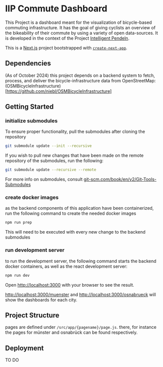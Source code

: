 # IIP Commute Dashboard
This Project is a dashboard meant for the visualization of bicycle-based commuting infrastructure. It has the goal of giving cyclists an overview of the bikeability of their commute by using a variety of open data-sources. It is developed in the context of the Project [Intelligent Pendeln](https://www.intelligent-pendeln.de/).

This is a [Next.js](https://nextjs.org/) project bootstrapped with [`create-next-app`](https://github.com/vercel/next.js/tree/canary/packages/create-next-app).

## Dependencies
(As of October 2024) this project depends on a backend system to fetch, process, and deliver the bicycle-infrastructure data from OpenStreetMap: (OSMBicycleInfrastructure)[https://github.com/niebl/OSMBicycleInfrastructure]

## Getting Started

### initialize submodules
To ensure proper functionality, pull the submodules after cloning the repository
```bash
git submodule update --init --recursive
```

If you wish to pull new changes that have been made on the remote repository of the submodules, run the following:
```bash
git submodule update --recursive --remote
```

For more info on submodules, consult [git-scm.com/book/en/v2/Git-Tools-Submodules](https://git-scm.com/book/en/v2/Git-Tools-Submodules)

### create docker images
as the backend components of this application have been containerized, run the following command to create the needed docker images

```bash
npm run prep
```

This will need to be executed with every new change to the backend submodules

### run development server
to run the development server, the following command starts the backend docker containers, as well as the react development server:

```bash
npm run dev
```

Open [http://localhost:3000](http://localhost:3000) with your browser to see the result.

[http://localhost:3000/muenster](http://localhost:3000/muenster) and [http://localhost:3000/osnabrueck](http://localhost:3000/osnabrueck) will show the dashboards for each city.

## Project Structure
pages are defined under `/src/app/{pagename}/page.js`. there, for instance the pages for münster and osnabrück can be found respectively.

## Deployment
TO DO
